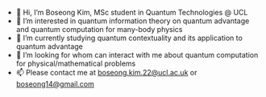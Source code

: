 - 👋 Hi, I’m Boseong Kim, MSc student in Quantum Technologies @ UCL
- 👀 I’m interested in quantum information theory on quantum advantage and quantum computation for many-body physics
- 🌱 I’m currently studying quantum contextuality and its application to quantum advantage
- 💞️ I’m looking for whom can interact with me about quantum computation for physical/mathematical problems
- 📫 Please contact me at boseong.kim.22@ucl.ac.uk or boseong14@gmail.com

<!---
BStar14/BStar14 is a ✨ special ✨ repository because its `README.md` (this file) appears on your GitHub profile.
You can click the Preview link to take a look at your changes.
--->
